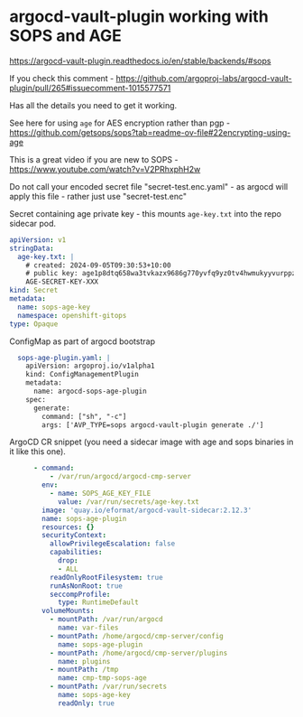 # argocd-vault-plugin working with SOPS and AGE

https://argocd-vault-plugin.readthedocs.io/en/stable/backends/#sops

If you check this comment - https://github.com/argoproj-labs/argocd-vault-plugin/pull/265#issuecomment-1015577571

Has all the details you need to get it working.

See here for using `age` for AES encryption rather than pgp - https://github.com/getsops/sops?tab=readme-ov-file#22encrypting-using-age

This is a great video if you are new to SOPS - https://www.youtube.com/watch?v=V2PRhxphH2w

Do not call your encoded secret file "secret-test.enc.yaml" - as argocd will apply this file - rather just use "secret-test.enc"

Secret containing age private key - this mounts `age-key.txt` into the repo sidecar pod.

```yaml
apiVersion: v1
stringData:
  age-key.txt: |
    # created: 2024-09-05T09:30:53+10:00
    # public key: age1p8dtq658wa3tvkazx9686g770yvfq9yz0tv4hwmukyyvurppzuus5520ry
    AGE-SECRET-KEY-XXX
kind: Secret
metadata:
  name: sops-age-key
  namespace: openshift-gitops
type: Opaque
```

ConfigMap as part of argocd bootstrap

```yaml
  sops-age-plugin.yaml: |
    apiVersion: argoproj.io/v1alpha1
    kind: ConfigManagementPlugin
    metadata:
      name: argocd-sops-age-plugin
    spec:
      generate:
        command: ["sh", "-c"]
        args: ['AVP_TYPE=sops argocd-vault-plugin generate ./']
```

ArgoCD CR snippet (you need a sidecar image with age and sops binaries in it like this one).

```yaml
      - command:
          - /var/run/argocd/argocd-cmp-server
        env:
          - name: SOPS_AGE_KEY_FILE
            value: /var/run/secrets/age-key.txt
        image: 'quay.io/eformat/argocd-vault-sidecar:2.12.3'
        name: sops-age-plugin
        resources: {}
        securityContext:
          allowPrivilegeEscalation: false
          capabilities:
            drop:
            - ALL
          readOnlyRootFilesystem: true
          runAsNonRoot: true
          seccompProfile:
            type: RuntimeDefault
        volumeMounts:
          - mountPath: /var/run/argocd
            name: var-files
          - mountPath: /home/argocd/cmp-server/config
            name: sops-age-plugin
          - mountPath: /home/argocd/cmp-server/plugins
            name: plugins
          - mountPath: /tmp
            name: cmp-tmp-sops-age
          - mountPath: /var/run/secrets
            name: sops-age-key
            readOnly: true
```
